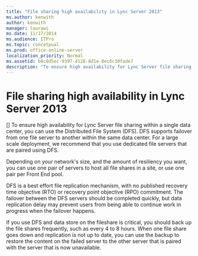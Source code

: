 ```yaml
---
title: "File sharing high availability in Lync Server 2013"
ms.author: kenwith
author: kenwith
manager: laurawi
ms.date: 11/17/2014
ms.audience: ITPro
ms.topic: concetpual
ms.prod: office-online-server
localization_priority: Normal
ms.assetid: b8c8d5ec-9397-4128-8d1e-8ec6c30fade7
description: "To ensure high availability for Lync Server file sharing within a single data center, you can use the Distributed File System (DFS). DFS supports failover from one file server to another within the same data center. For a large scale deployment, we recommend that you use dedicated file servers that are paired using DFS."
---
```


# File sharing high availability in Lync Server 2013
[]
To ensure high availability for Lync Server file sharing within a single data center, you can use the Distributed File System (DFS). DFS supports failover from one file server to another within the same data center. For a large scale deployment, we recommend that you use dedicated file servers that are paired using DFS.
  
Depending on your network's size, and the amount of resiliency you want, you can use one pair of servers to host all file shares in a site, or use one pair per Front End pool.
  
DFS is a best effort file replication mechanism, with no published recovery time objective (RTO) or recovery point objective (RPO) commitment. The failover between the DFS servers should be completed quickly, but data replication delay may prevent users from being able to continue work in progress when the failover happens.
  
If you use DFS and data store on the fileshare is critical, you should back up the file shares frequently, such as every 4 to 8 hours. When one file share goes down and replication is not up to date, you can use the backup to restore the content on the failed server to the other server that is paired with the server that is now unavailable.
  

